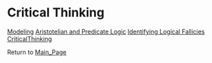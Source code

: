 Critical Thinking
=================

[Modeling](Modeling.html?title=Modeling "Modeling")
[Aristotelian and Predicate Logic](Aristotelian_and_Predicate_Logic.html?title=Aristotelian_and_Predicate_Logic "Aristotelian and Predicate Logic")
[Identifying Logical Fallicies](Identifying_Logical_Fallicies.html?title=Identifying_Logical_Fallicies "Identifying Logical Fallicies")
[CriticalThinking](CriticalThinking.html?title=CriticalThinking "CriticalThinking")

Return to [Main\_Page](Main_Page.html?title=Main_Page "Main Page")
